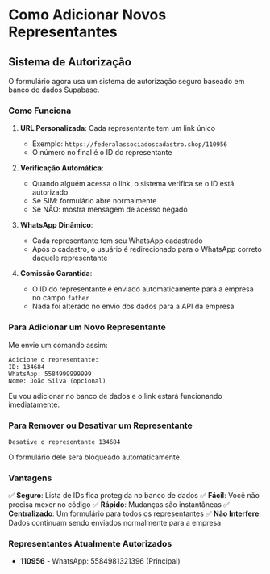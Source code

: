 # Como Adicionar Novos Representantes

## Sistema de Autorização

O formulário agora usa um sistema de autorização seguro baseado em banco de dados Supabase.

### Como Funciona

1. **URL Personalizada**: Cada representante tem um link único
   - Exemplo: `https://federalassociadoscadastro.shop/110956`
   - O número no final é o ID do representante

2. **Verificação Automática**:
   - Quando alguém acessa o link, o sistema verifica se o ID está autorizado
   - Se SIM: formulário abre normalmente
   - Se NÃO: mostra mensagem de acesso negado

3. **WhatsApp Dinâmico**:
   - Cada representante tem seu WhatsApp cadastrado
   - Após o cadastro, o usuário é redirecionado para o WhatsApp correto daquele representante

4. **Comissão Garantida**:
   - O ID do representante é enviado automaticamente para a empresa no campo `father`
   - Nada foi alterado no envio dos dados para a API da empresa

### Para Adicionar um Novo Representante

Me envie um comando assim:

```
Adicione o representante:
ID: 134684
WhatsApp: 5584999999999
Nome: João Silva (opcional)
```

Eu vou adicionar no banco de dados e o link estará funcionando imediatamente.

### Para Remover ou Desativar um Representante

```
Desative o representante 134684
```

O formulário dele será bloqueado automaticamente.

### Vantagens

✅ **Seguro**: Lista de IDs fica protegida no banco de dados
✅ **Fácil**: Você não precisa mexer no código
✅ **Rápido**: Mudanças são instantâneas
✅ **Centralizado**: Um formulário para todos os representantes
✅ **Não Interfere**: Dados continuam sendo enviados normalmente para a empresa

### Representantes Atualmente Autorizados

- **110956** - WhatsApp: 5584981321396 (Principal)
